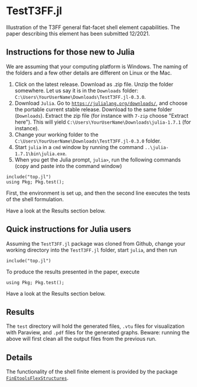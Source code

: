 # TestT3FF.jl

Illustration of the T3FF general flat-facet shell element capabilities.
The paper describing this element has been submitted 12/2021.

## Instructions for those new to Julia

We are assuming that your computing platform is Windows. The naming of the
folders and a few other details are different on Linux or the Mac. 

1. Click on the latest release. Download as .zip file. Unzip the folder
    somewhere. Let us say it is in the `Downloads` folder:
    `C:\Users\YourUserName\Downloads\TestT3FF.jl-0.3.0`. 
2. Download `Julia`. Go to [`https://julialang.org/downloads/`](https://julialang.org/downloads/), and choose the portable current stable release. Download to the same folder (`Downloads`).  Extract the zip file (for instance with `7-zip` choose "Extract here"). This will yield `C:\Users\YourUserName\Downloads\julia-1.7.1` (for instance).
2. Change your working folder to the `C:\Users\YourUserName\Downloads\TestT3FF.jl-0.3.0` folder. 
3. Start `julia` in a `cmd` window by running the command `..\julia-1.7.1\bin\julia.exe`. 
4. When you get the Julia prompt, `julia>`, run the following commands (copy and paste into the command window)
```
include("top.jl")
using Pkg; Pkg.test(); 
```
First, the environment is set up, and then the second line executes the tests of the shell formulation.

Have a look at the Results section below.

## Quick instructions for Julia users

Assuming the `TestT3FF.jl` package was cloned from Github, change your working directory
into the `TestT3FF.jl` folder, start `julia`, and then run
```
include("top.jl")
```
To produce the results presented in the paper, execute
```
using Pkg; Pkg.test(); 
```
Have a look at the Results section below.

## Results

The `test` directory will hold the generated files, `.vtu` files for 
visualization with Paraview, and `.pdf` files for the generated graphs.
Beware: running the above will first clean all the output files from the previous run.

## Details

The functionality of the shell finite element is provided by the package
[`FinEtoolsFlexStructures`](https://github.com/PetrKryslUCSD/FinEtoolsFlexStructures.jl).

